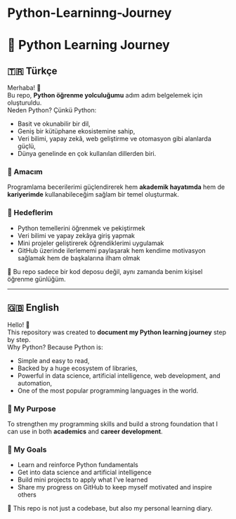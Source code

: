 # Python-Learninng-Journey
# 🐍 Python Learning Journey

## 🇹🇷 Türkçe

Merhaba! 👋  
Bu repo, **Python öğrenme yolculuğumu** adım adım belgelemek için oluşturuldu.  
Neden Python? Çünkü Python:  
- Basit ve okunabilir bir dil,  
- Geniş bir kütüphane ekosistemine sahip,  
- Veri bilimi, yapay zekâ, web geliştirme ve otomasyon gibi alanlarda güçlü,  
- Dünya genelinde en çok kullanılan dillerden biri.  

### 🎯 Amacım
Programlama becerilerimi güçlendirerek hem **akademik hayatımda** hem de **kariyerimde** kullanabileceğim sağlam bir temel oluşturmak.  

### 🚀 Hedeflerim
- Python temellerini öğrenmek ve pekiştirmek  
- Veri bilimi ve yapay zekâya giriş yapmak  
- Mini projeler geliştirerek öğrendiklerimi uygulamak  
- GitHub üzerinde ilerlememi paylaşarak hem kendime motivasyon sağlamak hem de başkalarına ilham olmak  

📌 Bu repo sadece bir kod deposu değil, aynı zamanda benim kişisel öğrenme günlüğüm.  

---

## 🇬🇧 English

Hello! 👋  
This repository was created to **document my Python learning journey** step by step.  
Why Python? Because Python is:  
- Simple and easy to read,  
- Backed by a huge ecosystem of libraries,  
- Powerful in data science, artificial intelligence, web development, and automation,  
- One of the most popular programming languages in the world.  

### 🎯 My Purpose
To strengthen my programming skills and build a strong foundation that I can use in both **academics** and **career development**.  

### 🚀 My Goals
- Learn and reinforce Python fundamentals  
- Get into data science and artificial intelligence  
- Build mini projects to apply what I’ve learned  
- Share my progress on GitHub to keep myself motivated and inspire others  

📌 This repo is not just a codebase, but also my personal learning diary.  
